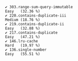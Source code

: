     ✔ 303.range-sum-query-immutable                                    Easy   (32.36 %)
    ✔ 220.contains-duplicate-iii                                       Medium (18.76 %)
    ✔ 219.contains-duplicate-ii                                        Easy   (32.88 %)
    ✔ 217.contains-duplicate                                           Easy   (47.21 %)
    ✔ 146.lru-cache                                                    Hard   (19.97 %)
    ✔ 136.single-number                                                Easy   (55.51 %)
